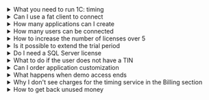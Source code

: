 
<details>

<summary>What you need to run 1C: timing</summary>

The launch of 1C: GRM applications is carried out with an activated account and confirmed credentials.

</details>

<details>

<summary>Can I use a fat client to connect</summary>

Connection to the application is carried out only through the web interface. It is not possible to use a full-fledged client installed on a local computer.

</details>

<details>

<summary>How many applications can I create</summary>

VK Cloud does not limit the number of created 1C: GRM applications.

</details>

<details>

<summary>How many users can be connected</summary>

The file use of the 1C application limits remote access to 5 users, client-server: from 6 to 50.

</details>

<details>

<summary>How to increase the number of licenses over 5</summary>

When the limit of licenses (connections) for the selected type of application is reached, you must [contact the technical support of 1C timing](mailto:support.1c.grm@mcs.mail.ru) to clarify the possibility of changing the work option and increasing the number of connections.

</details>

<details>

<summary>Is it possible to extend the trial period</summary>

Demo access is provided for each type of application once, for a period of 30 days. Expansion of this period is impossible.

</details>

<details>

<summary>Do I need a SQL Server license</summary>

When using 1C: GRM applications, no additional licenses are required.

</details>

<details>

<summary>What to do if the user does not have a TIN</summary>

The application user can be a representative of an existing organization. To clarify the TIN of the organization, you should contact the chief accountant or CEO of the organization.

</details>

<details>

<summary>Can I order application customization</summary>

Technical support for 1C: GRM is already included in the cost of the monthly rental of the application. It also includes requests for consulting and customization of the deployed application. To do this, you should send a request to the technical support of 1C: GRM [by mail](mailto:support.1c.grm@mcs.mail.ru) or through the [feedback form](/en/contacts).

</details>

<details>

<summary>What happens when demo access ends</summary>

At the end of the trial period, in the absence of a positive account balance of the 1C: GRM service, the application will continue to work and an invoice will be issued for its use.

</details>

<details>

<summary>Why I don't see charges for the timing service in the Billing section</summary>

Financial transactions with the 1C: GRM application are carried out by 1C: GRM technical support and you can request the current balance, as well as an invoice for payment or closing documents by [contacting the 1C: GRM technical support](mailto:support.1c.grm@mcs.mail.ru).

</details>

<details>

<summary>How to get back unused money</summary>

To return unused funds from the account, you should [contact the technical support of 1C: GRM](mailto:support.1c.grm@mcs.mail.ru) and inform the reason for the end of the work, as well as the details for the refund.

</details>
